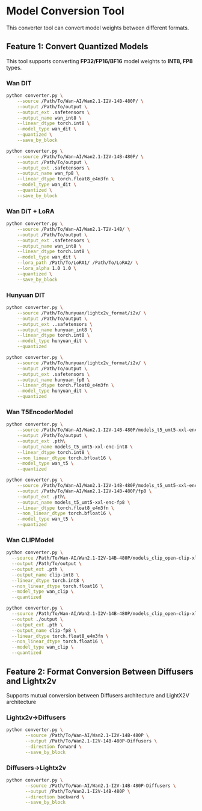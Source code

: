 # Model Conversion Tool

This converter tool can convert model weights between different formats.

## Feature 1: Convert Quantized Models

This tool supports converting **FP32/FP16/BF16** model weights to **INT8, FP8** types.

### Wan DIT

```bash
python converter.py \
    --source /Path/To/Wan-AI/Wan2.1-I2V-14B-480P/ \
    --output /Path/To/output \
    --output_ext .safetensors \
    --output_name wan_int8 \
    --linear_dtype torch.int8 \
    --model_type wan_dit \
    --quantized \
    --save_by_block
```

```bash
python converter.py \
    --source /Path/To/Wan-AI/Wan2.1-I2V-14B-480P/ \
    --output /Path/To/output \
    --output_ext .safetensors \
    --output_name wan_fp8 \
    --linear_dtype torch.float8_e4m3fn \
    --model_type wan_dit \
    --quantized \
    --save_by_block
```

### Wan DiT + LoRA

```bash
python converter.py \
    --source /Path/To/Wan-AI/Wan2.1-T2V-14B/ \
    --output /Path/To/output \
    --output_ext .safetensors \
    --output_name wan_int8 \
    --linear_dtype torch.int8 \
    --model_type wan_dit \
    --lora_path /Path/To/LoRA1/ /Path/To/LoRA2/ \
    --lora_alpha 1.0 1.0 \
    --quantized \
    --save_by_block
```

### Hunyuan DIT

```bash
python converter.py \
    --source /Path/To/hunyuan/lightx2v_format/i2v/ \
    --output /Path/To/output \
    --output_ext ..safetensors \
    --output_name hunyuan_int8 \
    --linear_dtype torch.int8 \
    --model_type hunyuan_dit \
    --quantized
```

```bash
python converter.py \
    --source /Path/To/hunyuan/lightx2v_format/i2v/ \
    --output /Path/To/output \
    --output_ext .safetensors \
    --output_name hunyuan_fp8 \
    --linear_dtype torch.float8_e4m3fn \
    --model_type hunyuan_dit \
    --quantized
```


### Wan T5EncoderModel

```bash
python converter.py \
    --source /Path/To/Wan-AI/Wan2.1-I2V-14B-480P/models_t5_umt5-xxl-enc-bf16.pth \
    --output /Path/To/output \
    --output_ext .pth\
    --output_name models_t5_umt5-xxl-enc-int8 \
    --linear_dtype torch.int8 \
    --non_linear_dtype torch.bfloat16 \
    --model_type wan_t5 \
    --quantized
```

```bash
python converter.py \
    --source /Path/To/Wan-AI/Wan2.1-I2V-14B-480P/models_t5_umt5-xxl-enc-bf16.pth \
    --output /Path/To/Wan-AI/Wan2.1-I2V-14B-480P/fp8 \
    --output_ext .pth\
    --output_name models_t5_umt5-xxl-enc-fp8 \
    --linear_dtype torch.float8_e4m3fn \
    --non_linear_dtype torch.bfloat16 \
    --model_type wan_t5 \
    --quantized
```


### Wan CLIPModel

```bash
python converter.py \
  --source /Path/To/Wan-AI/Wan2.1-I2V-14B-480P/models_clip_open-clip-xlm-roberta-large-vit-huge-14.pth \
  --output /Path/To/output \
  --output_ext .pth \
  --output_name clip-int8 \
  --linear_dtype torch.int8 \
  --non_linear_dtype torch.float16 \
  --model_type wan_clip \
  --quantized

```
```bash
python converter.py \
  --source /Path/To/Wan-AI/Wan2.1-I2V-14B-480P/models_clip_open-clip-xlm-roberta-large-vit-huge-14.pth \
  --output ./output \
  --output_ext .pth \
  --output_name clip-fp8 \
  --linear_dtype torch.float8_e4m3fn \
  --non_linear_dtype torch.float16 \
  --model_type wan_clip \
  --quantized
```


## Feature 2: Format Conversion Between Diffusers and Lightx2v
Supports mutual conversion between Diffusers architecture and LightX2V architecture

### Lightx2v->Diffusers
```bash
python converter.py \
       --source /Path/To/Wan-AI/Wan2.1-I2V-14B-480P \
       --output /Path/To/Wan2.1-I2V-14B-480P-Diffusers \
       --direction forward \
       --save_by_block
```

### Diffusers->Lightx2v
```bash
python converter.py \
       --source /Path/To/Wan-AI/Wan2.1-I2V-14B-480P-Diffusers \
       --output /Path/To/Wan2.1-I2V-14B-480P \
       --direction backward \
       --save_by_block
```
